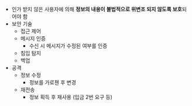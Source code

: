 - 인가 받지 않은 사용자에 의해 **정보의 내용이 불법적으로 위변조 되지 않도록 보호**되어야 함
- 보안 기술
	- 접근 제어
	- 메시지 인증
		- 수신 시 메시지가 수정된 여부를 인증
	- 침입 탐지
	- 백업
- 공격
	- 정보 수정
		- 정보를 가로챈 후 변경
	- 재전송
		- 정보 획득 후 재사용 (입금 2번 요구 등)
